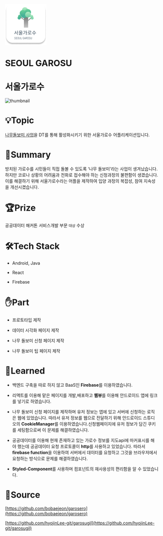 ![Component223](/images/Component223.png)

# SEOUL GAROSU

# 서울가로수

![thumbnail](/images/markdown/seoul_garosu_tumbnail.png)

# 💡Topic

[나무돌보미 사업](https://parks.seoul.go.kr/friend/caretreeintroduce.do)을 DT를 통해 활성화시키기 위한 서울가로수 어플리케이션입니다.

# 📝Summary

방치된 가로수를 시민들이 직접 돌볼 수 있도록 ‘나무 돌보미’라는 사업이 생겨났습니다. 하지만 코로나 상황의 어려움과 전화로 접수해야 하는 신청과정의 불편함이 생겼습니다. 이를 해결하기 위해 서울가로수라는 어플을 제작하여 입양 과정의 복잡성, 참여 지속성을 개선시켰습니다.

# 🏆Prize

공공데이터 해커톤 서비스개발 부문 `대상` 수상

# 🛠️Tech Stack

- Android, Java

- React

- Firebase

# ✋Part

- 프로토타입 제작

- 데이터 시각화 페이지 제작

- 나무 돌보미 신청 페이지 제작

- 나무 돌보미 팁 페이지 제작

# 📖Learned

- 백엔드 구축을 따로 하지 않고 BaaS인 **Firebase**를 이용하였습니다.
- 리액트를 이용해 맡은 페이지를 개발,배포하고 **웹뷰**를 이용해 안드로이드 앱에 링크를 넣기로 하였습니다.

- 나무 돌보미 신청 페이지를 제작하며 유저 정보는 앱에 있고 서버에 신청하는 로직은 웹에 있었습니다. 따라서 유저 정보를 웹으로 전달하기 위해 안드로이드 스튜디오의 **CookieManager**를 이용하였습니다.신청웹페이지에 유저 정보가 담긴 쿠키를 세팅함으로써 이 문제를 해결하였습니다.

- 공공데이터를 이용해 현재 존재하고 있는 가로수 정보를 지도api에 마커표시를 해야 했는데 공공데이터 요청 프로토콜이 **http**를 사용하고 있었습니다. 따라서 **firebase function**을 이용하여 서버에서 데이터를 요청하고 그것을 브라우저에서 요청하는 방식으로 문제를 해결하였습니다.

- **Styled-Component**를 사용하며 컴포넌트의 재사용성의 편리함을 알 수 있었습니다.

# 🔗Source

[https://github.com/bobaejeon/garosero](https://github.com/bobaejeon/garosero)

[https://github.com/hyojinLee-git/garosugil](https://github.com/hyojinLee-git/garosugil)
